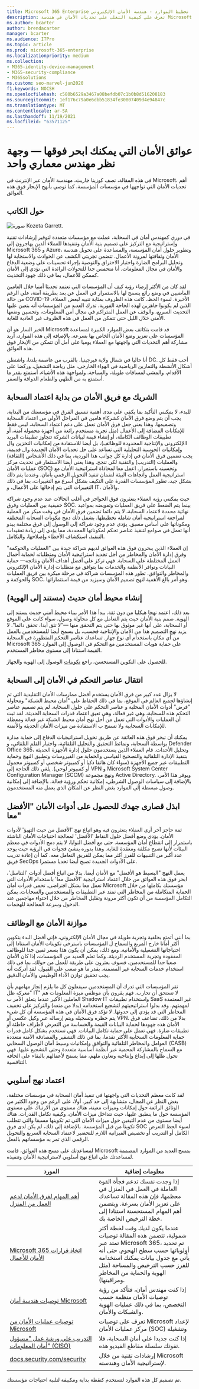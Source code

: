 ```yaml
---
title: Microsoft 365 Enterprise تخطيط الموارد - هندسة الأمان الإلكتروني
description: تعرف على كيفية التغلب على تحديات الأمان في هندسة Microsoft Enterprise من Kozeta Garrett، مهندس الأمان الإلكتروني في Microsoft.
ms.author: bcarter
author: brendacarter
manager: bcarter
ms.audience: ITPro
ms.topic: article
ms.prod: microsoft-365-enterprise
ms.localizationpriority: medium
ms.collection:
- M365-identity-device-management
- M365-security-compliance
- M365solutions
ms.custom: seo-marvel-jun2020
f1.keywords: NOCSH
ms.openlocfilehash: c580b6529a3467a08befdb07c1b0b8d516208183
ms.sourcegitcommit: 1ef176c79a0e6dbb51834fe30807409d4e94847c
ms.translationtype: MT
ms.contentlocale: ar-SA
ms.lasthandoff: 11/19/2021
ms.locfileid: "63571125"
---
```

# <a name="security-hurdles-you-can-sail-overone-architects-viewpoint"></a>عوائق الأمان التي يمكنك ابحر فوقها — وجهة نظر مهندس معماري واحد

في هذه المقالة، [](https://www.linkedin.com/in/kozeta-garrett-53013a6/)تصف كوزيتا جاريت، مهندسة الأمان عبر الإنترنت في Microsoft، أهم تحديات الأمان التي تواجهها في مؤسسات المؤسسة، كما توصي بأنهج الإبحار فوق هذه العوائق.

## <a name="about-the-author"></a>حول الكاتب

![صورة Kozeta Garrett.](../media/solutions-architecture-center/kozeta-garrett-security.jpg)

في دوري كمهندس أمان في السحابة، عملت مع مؤسسات متعددة لتوفير إرشادات تقنية وإستراتيجية مع التركيز على تصميم بنية الأمان وتنفيذها للعملاء الذين يهاجرون إلى Microsoft 365 و Azure، وتطوير حلول أمان المؤسسة، والمساعدة على تحويل هندسة الأمان وثقافتها لمرونة الأعمال. تتضمن تجربتي الكشف عن الحوادث والاستجابة لها وتحليل البرامج الضارة واختبار الاختراق والتوصية بإجراء تحسينات على وضعية الدفاع والأمان في مجال المعلومات. أنا متحمس جدا للتحولات الرائدة التي تؤدي إلى الأمان كممكن للأعمال، بما في ذلك جهود التحديث.

لقد كان من الأكثر إرضاء رؤية كيف أن المؤسسات التي تعتمد تحديثا أمنيا خلال العامين الماضيين في وضع رائع يسمح لها بالاستمرار في العمل عن بعد بطريقة آمنة، على الرغم من حالة COVID-19 الأخيرة. لسوء الحظ، كانت هذه الظروف بمثابة تنبيه لبعض العملاء، الذين لم يكونوا جاهزين لهذه الحاجة الفورية. تدرك العديد من المؤسسات أنه يتعين عليها التحديث السريع، والوقف عن العمل المتراكم في مجال أمن المعلومات، وتحسين وضعها الأمني خلال الليل حتى تتمكن من العمل في هذه الظروف غير العادية للغاية.

الخبر السار هو أن Microsoft قد قامت بتكاتف بعض الموارد الكبيرة لمساعدة المؤسسات على تعزيز وضع الأمان الخاص بها بسرعة. بالإضافة إلى هذه الموارد، أريد مشاركة أهم التحديات التي واجهتها مع العملاء يوميا على أمل أن تتمكن من الإبحار فوق هذه العوائق.

أنا حاليا في شمال ولاية فيرجينيا، بالقرب من عاصمة بلدنا، واشنطن DC. أحب فقط كل أشكال الأنشطة والتمارين الرياضية في الهواء الخارجي، مثل رياضة التشغيل، وركضا على الأقدام، والمشي لمسافات طويلة، والسباحة. ولمواجهة هذه الأشياء، أستمتع بقدر ما أستمتع به من الطهي والطعام الذواقة والسفر.

## <a name="partner-with-the-security-team-from-the-start-of-cloud-adoption"></a>الشريك مع فريق الأمان من بداية اعتماد السحابة

للبدء، لا يمكنني التأكيد بما يكفي على مدى أهمية تنسيق الفرق في مؤسستك من البداية. يجب أن يتم وضع فرق الأمان كشركاء هامين في المراحل الأولى من اعتماد السحابة وتصميمها. وهذا يعني جعل فرق الأمان تعمل على دعم اعتماد السحابة، ليس فقط للإمكانات المضافة إلى الأعمال (مثل تجربة مستخدم رائعة من أجهزة محمولة آمنة، أو تطبيقات الوظائف الكاملة، أو إنشاء قيمة لبيانات الشركة تتجاوز تطبيقات البريد الإلكتروني والإنتاجية المحدودة للوظائف)، بل أيضا للاستفادة من إمكانيات التخزين والI وإمكانيات الحوسبة التحليلية التي تساعد على حل تحديات الأمان الجديدة وال قديمة. يجب تضمين فرق الأمان في إدارة كل جوانب هذا الوردية، بما في ذلك الأشخاص (الثقافة) والعمليات (التدريب) والتقنية لكي تنجح. وهذا يعني أيضا الاستثمار في تحديث مركز عمليات الأمان (SOC) وتحسينه باستمرار. اعمل معا لمحاذاة استراتيجية الأمان مع استراتيجية العمل واتجاهات البيئة لضمان تنفيذ التحويل الرقمي بأمان. وعندما يتم ذلك بشكل جيد، تطور المؤسسات القدرة على التكيف بشكل أسرع مع التغييرات، بما في ذلك التغييرات التي يتم إدخالها على الأعمال، و IT، والأمان.

حيث يمكنني رؤية العملاء يتعثرون فوق الحواجز في أغلب الحالات عند عدم وجود شراكة حقيقية بين العمليات وفرق SOC. بينما يتم الضغط على فريق العمليات وتفويضه بمواعيد نهائية محددة لاعتماد السحابة، لا يتم دائما تضمين فرق الأمان في وقت مبكر من العملية لمراجعة استراتيجية أمان شاملة تخطيطها. يشمل ذلك دمج مكونات السحابة المختلفة ومكوناتها على أساس مسبق. يؤدي عدم وجود شراكة إلى الوصول إلى فرق مختلفة يبدو أنها تعمل في صوامع لتنفيذ عناصر تحكم لمكوناتها المحددة، مما يؤدي إلى زيادة تعقيدات التنفيذ، استكشاف الأخطاء وإصلاحها، والتكامل.

إن العملاء الذين يبحرون فوق هذه العوائق لديهم شراكة جيدة بين "العمليات والحوكمة" وفرق إدارة الأمان والمخاطر من أجل تجديد استراتيجية الأمان ومتطلباته لحماية أحمال العمل المختلطة على السحابة. فهي تركز على أفضل أهداف الأمان ونتائجه— حماية البيانات وتوافر الأنظمة والخدمات بما يتوافق مع متطلبات إدارة الأمان الإلكتروني والمخاطر والتوافق. تطور هذه المؤسسات شراكة في مرحلة مبكرة بين فريق العمليات والحوكمة و SOC، وهو أمر بالغ الأهمية لنهج تصميم الأمان وسيزيد من قيمة استثماراتها.

## <a name="build-a-modern-identity-based-security-perimeter"></a>إنشاء محيط أمان حديث (مستند إلى الهوية)

بعد ذلك، اعتمد نهجا هيكليا من دون ثقة. يبدأ هذا الأمر ببناء محيط أمني حديث يستند إلى الهوية. صمم بنية الأمان حيث يتم التعامل مع كل محاولة وصول، سواء كانت على الموقع أو السحابة، على أنها غير موثوق بها حتى يتم التحقق منها —"لا تثق أبدا، تحقق دائما". لا يزيد نهج التصميم هذا من الأمان والإنتاجية فحسب، بل يسمح أيضا للمستخدمين بالعمل من أي مكان باستخدام أي نوع جهاز. تساعدك عناصر التحكم المتطورة في السحابة Microsoft 365 على حماية هويات المستخدمين مع التحكم في الوصول إلى الموارد القيمة استنادا إلى مستوى مخاطر المستخدم.

للحصول على التكوين المستحسن، راجع [تكوينات](../security/office-365-security/microsoft-365-policies-configurations.md) الوصول إلى الهوية والجهاز.

## <a name="transition-security-controls-to-the-cloud"></a>انتقال عناصر التحكم في الأمان إلى السحابة

لا يزال عدد كبير من فرق الأمان يستخدم أفضل ممارسات الأمان التقليدية التي تم إنشاؤها لجميع العالم في الموقع، بما في ذلك الحفاظ على "أمان محيط الشبكة" ومحاولة "فرض" أدوات الأمان المحلية و عناصر التحكم على حلول السحابة. لم يتم تصميم عناصر التحكم هذه للسحابة، وهي غير فعالة، وهي تعيق اعتماد قدرات السحابة الحديثة. لقد ثبت أن العمليات والأدوات التي تعمل من أجل نهج أمان محيط الشبكة غير فعالة ومعطلة للإمكانات السحابية ولا تسمح ب الاستفادة من ميزات الأمان الحديثة والأتمتة.

يمكنك أن تبحر فوق هذه العائقة عن طريق تحويل استراتيجيات الدفاع إلى حماية مدارة بواسطة السحابة، ونمائط التحقيق والتحليل التلقائية، واختبار القلم التلقائي، و Defender Office 365، وتحليل الأحداث. قام العملاء الذين يستخدمون حلول إدارة الأجهزة الحديثة بتنفيذ الإدارة التلقائية والتصحيح القياسي والحماية من الفيروسات وتطبيق النهج وحماية التطبيقات عبر جميع الأجهزة (سواء كان هاتفا ذكيا أو كمبيوتر شخصي أو كمبيوتر محمول أو كمبيوتر لوحي). يلغي ذلك الحاجة إلى VPN و Microsoft System Center Configuration Manager (SCCM) ونهج مجموعة Active Directory. ويوفر هذا الأمر، بالإضافة إلى سياسات الوصول الشرطي، إمكانية تحكم ورؤية فعالة، بالإضافة إلى إمكانية وصول مبسطة إلى الموارد بغض النظر عن المكان الذي يعمل منه المستخدمون.

## <a name="strive-for-best-together-security-tools"></a>ابذل قصارى جهدك للحصول على أدوات الأمان "الأفضل معا"

ثمة حاجز آخر أرى العملاء يتعثرون فيه وهو اتباع نهج 'الأفضل من حيث التهيؤ' لأدوات الأمان. يؤدي وضع أفضل حلول النقاط 'الأفضل' لمعالجة احتياجات الأمان الناشئة باستمرار إلى انقطاع أمان المؤسسة. حتى مع أفضل النوايا، لا يتم دمج الأدوات في معظم البيئات لأنها تصبح مكلفة ومعقدة للغاية. وهذا بدوره ينشئ فجوات في الرؤية حيث يوجد عدد أكبر من التنبيهات للفرز أكثر مما يمكن للفريق التعامل معه. كما أن إعادة تدريب فريق SecOps على الأدوات الجديدة تصبح أيضا تحديا مستمرا.

يعمل النهج "البسيط هو الأفضل" مع الأمان أيضا. بدلا من اتباع أفضل أدوات 'التناسل'، ابحر فوق هذه العوائق من خلال اعتماد استراتيجية 'الأفضل معا' باستخدام الأدوات التي تعمل معا بشكل افتراضي. تحمي قدرات أمان Microsoft مؤسستك بكاملها من خلال الحماية المتكاملة من المخاطر التي تمتد عبر التطبيقات والمستخدمين والسحابات. يمكن التكامل المؤسسة من أن تكون أكثر مرونة وتقليل المخاطر من خلال احتواء مهاجمين عند الدخول وسرعة المعالجة للهجمات.

## <a name="balance-security-with-functionality"></a>موازنة الأمان مع الوظائف

بما أنني أتمتع بخلفية وتجربة طويلة في مجال الأمان الإلكتروني، فإني أفضل البدء بتكوين أكثر أمانا خارج المربع والسماح ل المؤسسات باسترخي تكوينات الأمان استنادا إلى احتياجاتها التشغيلية والأمانية. ومع ذلك، يمكن أن يكون هذا بسعر ثمين جدا للوظائف المفقودة وتجربة المستخدم الرديئة. وكما تعلم العديد من المؤسسات، إذا كان الأمان صعبا جدا للمستخدمين، فسوف يعثرون على طريقة للعمل من حولك، بما في ذلك استخدام خدمات السحابة غير المضمنة. بقدر ما هو صعب علي القبول، لقد أدركت أنه يجب تحقيق توازن الأداء الوظيفي والأمان الدقيق.

تقر المؤسسات التي تدرك أن المستخدمين سيفعلون كل ما يلزم إنجاز مهامهم بأن "معركه ظل IT" لا تستحق أن تحارب. فهم يقرون بأن موظفي ميزة المعلومات هم العاملين الأكبر عندما يتعلق الأمر ب Shadow IT واستخدام تطبيقات SaaS غير المعتمدة لمهمتهم. وقد بدلوا استراتيجيتهم لتشجيع استخدامه (بدلا من منعه) والتركيز على تخفيف المخاطر التي قد يؤدي إلى حدوثها. لا تؤكد فرق الأمان في هذه المؤسسة أن كل شيء يتم حظره وتسجيله ويتم إرساله عبر وكيل عكسي أو VPN. بدلا من ذلك، تضاعف فرق الأمان هذه جهودها لحماية البيانات القيمة والحساسة من التعرض لأطراف خاطئة أو تطبيقات ضارة. فهي تعمل على حماية تكامل البيانات. فهي تستخدم بشكل كامل قدرات حماية المعلومات السحابية الأكثر تقدما، بما في ذلك التشفير والمصادقة الآمنة متعددة العوامل والمخاطر التلقائية والتوافق وإمكانيات وسيط أمان الوصول السحابي (CASB) مع السماح بالمشاركة المحمية عبر أنظمة أساسية متعددة وحتى التشجيع عليها. فهي تحول ظلها إلى إبداع وإنتاجية وتعاون ملهم، مما يسمح لأعمالهم بالبقاء على الحافة التنافسية.

## <a name="adopt-a-methodical-approach"></a>اعتماد نهج أسلوبي

لقد كانت معظم التحديات التي واجهتها في تنفيذ أمان السحابة في مؤسسات مختلفة، بغض النظر عن المجال، متشابهة إلى حد كبير. أولا، على الرغم من وجود الكثير من الوثائق الرائعة حول إمكانات وميزات معينة، هناك مستوى من الارتباك على مستوى المؤسسة حول ما ينطبق عليها، حيث تتداخل ميزات الأمان، وكيفية تكامل القدرات. هناك أيضا مستوى من عدم التيقين حول ميزات الأمان التي تم تكوينها مسبقا والتي تتطلب تكوينا من قبل المؤسسة. بالإضافة إلى ذلك، لم يكن لدى فرق SOC لسوء الحظ التعرض الكامل أو التدريب أو تخصيص الميزانية اللازم للتحضير لاعتماد السحابة السريع والتحويل الرقمي الذي تمر به مؤسساتهم بالفعل.

لمساعدتك على مسح هذه العوائق، قامت Microsoft بمسح العديد من الموارد المصممة لمساعدتك على اتباع نهج أسلوبي لاستراتيجية الأمان وتنفيذه.

|المورد   |معلومات إضافية  |
|---------|---------|
|[أهم المهام لفرق الأمان لدعم العمل من المنزل](../security/top-security-tasks-for-remote-work.md)      | إذا وجدت نفسك تدعم فجأة القوة العاملة في العمل في المنزل في معظمها، فإن هذه المقالة تساعدك على تعزيز الأمان بسرعة. ويتضمن أهم المهام المستحسنة استنادا إلى خطة الترخيص الخاصة بك.    |
|[Microsoft 365 اتخاذ قرارات الأمان للأعمال](../security/Microsoft-365-security-for-bdm.md)    | عندما يكون لديك وقت لخطة أكثر شمولية، تتضمن هذه المقالة توصيات تمتد عبر Microsoft 365، تم تحديد أولوياتها حسب سطح الهجوم. حتى أنه يأتي مع جدول بيانات يمكنك استخدامه للفرز حسب الترخيص والمساحة (مثل الهوية والحماية من المخاطر ومراقبتها).  |
|[توصيات هندسة أمان Microsoft](/security/compass/compass)    | إذا كنت مهندس أمان، فتأكد من رؤية توصيات الأمان منظمة حسب التخصص، بما في ذلك عمليات الهوية والشبكات والأمان.   |
|[توصيات عمليات الأمان من Microsoft](/security/compass/security-operations-videos-and-decks)|تعرف على توصيات Microsoft لإعداد مركز عمليات الأمان (SOC) وتشغيله |
|[التدريب على ورشة عمل "مسؤول أمان المعلومات" (CISO)](/security/ciso-workshop/ciso-workshop)   | إذا كنت جديدا على أمان السحابة، فلا تفوتك سلسلة مقاطع الفيديو هذه.        |
|[docs.security.com/security](/security/)    | إرشادات تقنية من خلال Microsoft لإستراتيجية الأمان وهندسته.        |
| | |

تم تصميم كل هذه الموارد لتستخدم كنقطة بداية ومكييفة لتلبية احتياجات مؤسستك.

